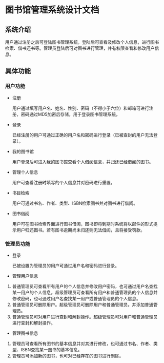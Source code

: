# 图书馆管理系统设计文档
## 系统介绍
用户通过注册之后可登陆图书管理系统，登陆后可查看及修改个人信息，进行图书检索、借书还书等。管理员登陆后可对图书进行管理，并有权限查看和修改用户信息。

## 具体功能

### 用户功能

* 注册

  用户通过填写用户名、姓名、性别、密码（不得小于六位）和邮箱可进行注册，密码通过MD5加密后存储，用于登录图书管理系统。

* 登录

  已经注册的用户可通过正确的用户名和密码进行登录（已被查封的用户无法登录）。

* 我的图书馆

  用户登录后可进入我的图书馆查看个人借阅信息，并归还已经借阅的图书。

* 管理个人信息

  用户可查看注册时填写的个人信息并对密码进行重置。

* 书目检索

  用户可通过书名、作者、类型、ISBN检索图书并对图书进行借阅。
  
* 图书借阅

  用户可在图书检索界面进行图书借阅，图书即将到期时系统将以邮件的形式提示用户归还图书。若有图书逾期尚未归还则无法借阅，且将接受罚款。

### 管理员功能

* 登录

  已被设置为管理员的用户可通过用户名和密码进行登录。

* 管理用户信息
 
1. 普通管理员可查看所有用户的个人信息并修改用户密码，也可通过用户名查找某一用户的个人信息。超级管理员可查看所有用户和普通管理员的个人信息并修改密码，也可通过用户名查找某一用户或普通管理员的个人信息。
2. 普通管理员可删除用户。超级管理员可删除用户和普通管理员，并添加普通管理员。
3. 普通管理员可对用户进行查封和解封操作。超级管理员可对用户和普通管理员进行查封和解封操作。

* 管理图书信息

1. 管理员可查看所有图书的基本信息并对其进行修改，也可通过书名、作者、类型、ISBN查找某一图书的基本信息。
2. 管理员可添加新的图书，也可对已经存在的图书进行删除。
